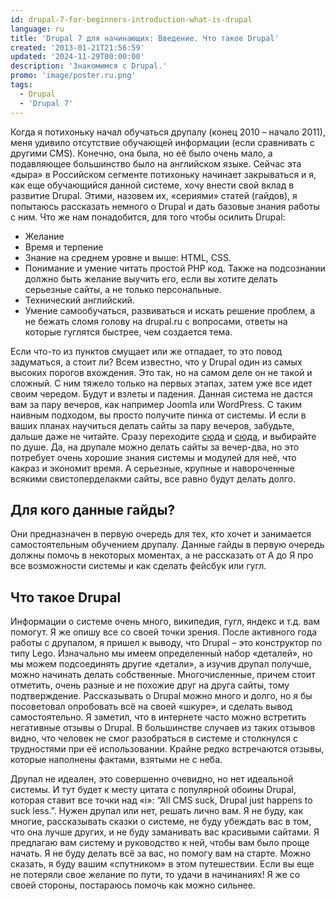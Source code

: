 ```yaml
---
id: drupal-7-for-beginners-introduction-what-is-drupal
language: ru
title: 'Drupal 7 для начинающих: Введение. Что такое Drupal'
created: '2013-01-21T21:56:59'
updated: '2024-11-29T00:00:00'
description: 'Знакомимся с Drupal.'
promo: 'image/poster.ru.png'
tags:
  - Drupal
  - 'Drupal 7'
---
```


Когда я потихоньку начал обучаться друпалу (конец 2010 – начало 2011), меня
удивило отсутствие обучающей информации (если сравнивать с другими CMS).
Конечно, она была, но её было очень мало, а подавляющее большинство было на
английском языке. Сейчас эта «дыра» в Российском сегменте потихоньку начинает
закрываться и я, как еще обучающийся данной системе, хочу внести свой вклад в
развитие Drupal. Этими, назовем их, «сериями» статей (гайдов), я попытаюсь
рассказать немного о Drupal и дать базовые знания работы с ним. Что же нам
понадобится, для того чтобы осилить Drupal:

- Желание
- Время и терпение
- Знание на среднем уровне и выше: HTML, CSS.
- Понимание и умение читать простой PHP код. Также на подсознании должно быть
  желание выучить его, если вы хотите делать серьезные сайты, а не только
  персональные.
- Технический английский.
- Умение самообучаться, развиваться и искать решение проблем, а не бежать сломя
  голову на drupal.ru с вопросами, ответы на которые гуглятся быстрее, чем
  создается тема.

Если что-то из пунктов смущает или же отпадает, то это повод задуматься, а стоит
ли? Всем известно, что у Drupal один из самых высоких порогов вхождения. Это
так, но на самом деле он не такой и сложный. С ним тяжело только на первых
этапах, затем уже все идет своим чередом. Будут и взлеты и падения. Данная
система не дастся вам за пару вечеров, как например Joomla или WordPress. С
таким наивным подходом, вы просто получите пинка от системы. И если в ваших
планах научиться делать сайты за пару вечеров, забудьте, дальше даже не читайте.
Сразу
переходите [сюда](http://www.joomla.org/ "Мне нужно научиться делать сайты за пару вечеров!")
и [сюда](http://ru.wordpress.org/ "У меня нету пары вечеров! Мне нужно научиться делать сайт за вечер!"),
и выбирайте по душе. Да, на друпале можно делать сайты за вечер-два, но это
потребует очень хорошие знания системы и модулей для неё, что какраз и экономит
время. А серьезные, крупные и навороченные всякими свистоперделакми сайты, все
равно будут делать долго.

## Для кого данные гайды?

Они предназначен в первую очередь для тех, кто хочет и занимается
самостоятельным обучением друпалу. Данные гайды в первую очередь должны помочь в
некоторых моментах, а не рассказать от А до Я про все возможности системы и как
сделать фейсбук или гугл.

## Что такое Drupal

Информации о системе очень много, википедия, гугл, яндекс и т.д. вам помогут. Я
же опишу все со своей точки зрения. После активного года работы с друпалом, я
пришел к выводу, что Drupal – это конструктор по типу Lego. Изначально мы имеем
определенный набор «деталей», но мы можем подсоединять другие «детали», а изучив
друпал получше, можно начинать делать собственные. Многочисленные, причем стоит
отметить, очень разные и не похожие друг на друга сайты, тому подтверждение.
Рассказывать о Drupal можно много и долго, но я бы посоветовал опробовать всё на
своей «шкуре», и сделать вывод самостоятельно. Я заметил, что в интернете часто
можно встретить негативные отзывы о Drupal. В большинстве случаев из таких
отзывов видно, что человек не смог разобраться в системе и столкнулся с
трудностями при её использовании. Крайне редко встречаются отзывы, которые
наполнены фактами, взятыми не с неба.

Друпал не идеален, это совершенно очевидно, но нет идеальной системы. И тут
будет к месту цитата с популярной обоины Drupal, которая ставит все точки над
«i»: “All CMS suck, Drupal just happens to suck less.”. Нужен друпал или нет,
решать лично вам. Я не буду, как многие, рассказывать сказки о системе, не буду
убеждать вас в том, что она лучше других, и не буду заманивать вас красивыми
сайтами. Я предлагаю вам систему и руководство к ней, чтобы вам было проще
начать. Я не буду делать всё за вас, но помогу вам на старте. Можно сказать, я
буду вашим «спутником» в этом путешествии. Если вы еще не потеряли свое желание
по пути, то удачи в начинаниях! Я же со своей стороны, постараюсь помочь как
можно сильнее.
